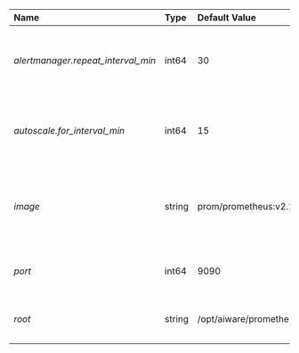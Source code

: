 | Name | Type | Default Value | Environment Var | Description |
 | :--- | :--- | :--- | :--- | :--- |
 | *alertmanager.repeat_interval_min* | int64 | 30 |  | prometheus alert manager repeat interval in minutes |
| *autoscale.for_interval_min* | int64 | 15 |  | prometheus rules for auto-scale FOR: interval minutes |
| *image* | string | prom/prometheus:v2.21.0 | _AIWARE_PROMETZHEUS_IMAGE_ | This specifies docker image to use for the prometheus service.   |
| *port* | int64 | 9090 | _AIWARE_PROMETHEUS_PORT_ | This specifies port to use for NFS. |
| *root* | string | /opt/aiware/prometheus | _AIWARE_PROMETHEUS_ROOT_ | *Secure* The root to use for prometheus |
